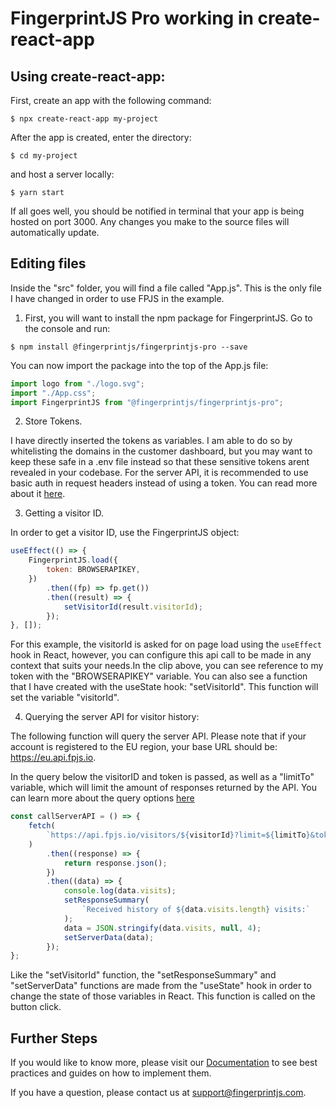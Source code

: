 # FingerprintJS Pro working in create-react-app

## Using create-react-app:

First, create an app with the following command:

```
$ npx create-react-app my-project
```

After the app is created, enter the directory:

```
$ cd my-project
```

and host a server locally:

```
$ yarn start
```

If all goes well, you should be notified in terminal that your app is being hosted on port 3000.
Any changes you make to the source files will automatically update.

## Editing files

Inside the "src" folder, you will find a file called "App.js". This is the only file I have changed in order to use FPJS in the example.

1. First, you will want to install the npm package for FingerprintJS. Go to the console and run:

```
$ npm install @fingerprintjs/fingerprintjs-pro --save
```

You can now import the package into the top of the App.js file:

```javascript
import logo from "./logo.svg";
import "./App.css";
import FingerprintJS from "@fingerprintjs/fingerprintjs-pro";
```

2. Store Tokens.

I have directly inserted the tokens as variables. I am able to do so by whitelisting the domains in the customer dashboard, but you may want to keep these safe in a .env file instead so that these sensitive tokens arent revealed in your codebase. For the server API, it is recommended to use basic auth in request headers instead of using a token. You can read more about it <a href="https://dev.fingerprintjs.com/docs/server-api#authentication" target="_blank"> here</a>.

3. Getting a visitor ID.

In order to get a visitor ID, use the FingerprintJS object:

```javascript
useEffect(() => {
    FingerprintJS.load({
        token: BROWSERAPIKEY,
    })
        .then((fp) => fp.get())
        .then((result) => {
            setVisitorId(result.visitorId);
        });
}, []);
```

For this example, the visitorId is asked for on page load using the `useEffect` hook in React, however, you can configure this api call to be made in any context that suits your needs.In the clip above, you can see reference to my token with the "BROWSERAPIKEY" variable.
You can also see a function that I have created with the useState hook: "setVisitorId". This function will set the variable "visitorId".

4. Querying the server API for visitor history:

The following function will query the server API. Please note that if your account is registered to the EU region, your base URL should be: https://eu.api.fpjs.io.

In the query below the visitorID and token is passed, as well as a "limitTo" variable, which will limit the amount of responses returned by the API. You can learn more about the query options <a href="https://dev.fingerprintjs.com/docs/server-api" target="_blank"> here</a>

```javascript
const callServerAPI = () => {
    fetch(
        `https://api.fpjs.io/visitors/${visitorId}?limit=${limitTo}&token=${SERVERAPIKEY}`
    )
        .then((response) => {
            return response.json();
        })
        .then((data) => {
            console.log(data.visits);
            setResponseSummary(
                `Received history of ${data.visits.length} visits:`
            );
            data = JSON.stringify(data.visits, null, 4);
            setServerData(data);
        });
};
```

Like the "setVisitorId" function, the "setResponseSummary" and "setServerData" functions are made from the "useState" hook in order to change the state of those variables in React. This function is called on the button click.

## Further Steps

If you would like to know more, please visit our [Documentation](https://dev.fingerprintjs.com/docs) to see best practices and guides on how to implement them.

If you have a question, please contact us at [support@fingerprintjs.com](support@fingerprintjs.com).
